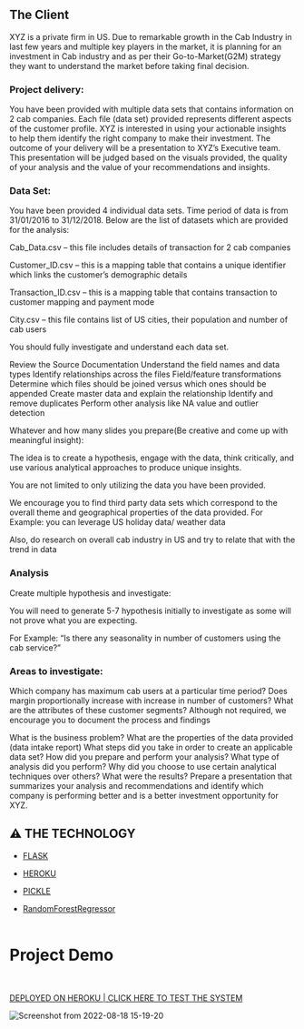 
## The Client
XYZ is a private firm in US. Due to remarkable growth in the Cab Industry in last few years and multiple key players in the market, it is planning for an investment in Cab industry and as per their Go-to-Market(G2M) strategy they want to understand the market before taking final decision.

### Project delivery:
You have been provided with multiple data sets that contains information on 2 cab companies. Each file (data set) provided represents different aspects of the customer profile. XYZ is interested in using your actionable insights to help them identify the right company to make their investment.
The outcome of your delivery will be a presentation to XYZ’s Executive team. This presentation will be judged based on the visuals provided, the quality of your analysis and the value of your recommendations and insights. 

### Data Set:
You have been provided 4 individual data sets. Time period of data is from 31/01/2016 to 31/12/2018.
Below are the list of datasets which are provided for the analysis:

Cab_Data.csv – this file includes details of transaction for 2 cab companies

Customer_ID.csv – this is a mapping table that contains a unique identifier which links the customer’s demographic details

Transaction_ID.csv – this is a mapping table that contains transaction to customer mapping and payment mode

City.csv – this file contains list of US cities, their population and number of cab users

You should fully investigate and understand each data set.

Review the Source Documentation
Understand the field names and data types
Identify relationships across the files
Field/feature transformations
Determine which files should be joined versus which ones should be appended
Create master data and explain the relationship
Identify and remove duplicates
Perform other analysis like NA value and outlier detection
 

Whatever and how many slides you prepare(Be creative and come up with meaningful insight):

The idea is to create a hypothesis, engage with the data, think critically, and use various analytical approaches to produce unique insights.

You are not limited to only utilizing the data you have been provided.

We encourage you to find third party data sets which correspond to the overall theme and geographical properties of the data provided.  For Example: you can leverage US holiday data/ weather data

Also, do research on overall cab industry in US and try to relate that with the trend in data

### Analysis

Create multiple hypothesis and investigate:

You will need to generate 5-7 hypothesis initially to investigate as some will not prove what you are expecting.

For Example: “Is there any seasonality in number of customers using the cab service?”

### Areas to investigate:

Which company has maximum cab users at a particular time period?
Does margin proportionally increase with increase in number of customers?
What are the attributes of these customer segments?
Although not required, we encourage you to document the process and findings

What is the business problem?
What are the properties of the data provided (data intake report)
What steps did you take in order to create an applicable data set?
How did you prepare and perform your analysis?
What type of analysis did you perform?
Why did you choose to use certain analytical techniques over others?
What were the results?
Prepare a presentation that summarizes your analysis and recommendations and identify which company is performing better and is a better investment opportunity for XYZ.


## ⚠️ THE TECHNOLOGY

* [FLASK](https://en.wikipedia.org/wiki/Flask_(web_framework))

* [HEROKU](https://en.wikipedia.org/wiki/Heroku)

* [PICKLE](https://en.wikipedia.org/wiki/Pickle)

* [RandomForestRegressor](https://scikit-learn.org/stable/modules/generated/sklearn.ensemble.RandomForestRegressor.html)<br><br>

# Project Demo
<br>

[DEPLOYED ON HEROKU | CLICK HERE TO TEST THE SYSTEM](https://)
<br>

![Screenshot from 2022-08-18 15-19-20](https://user-images.githubusercontent.com/86875309/185406727-28fa84f2-af75-4392-8b0e-1272053b5bdf.png)
